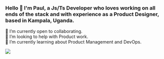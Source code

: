 ### Hello 👋 I'm Paul, a Js/Ts Developer who loves working on all ends of the stack and with experience as a Product Designer, based in Kampala, Uganda.

🔭 I’m currently open to collaborating.<br>👥 I’m looking to help with Product work.<br>🌱 I’m currently learning about Product Management and DevOps.<br> 

[![](https://visitcount.itsvg.in/api?id=PaulSebalu&icon=5&color=8)](https://visitcount.itsvg.in)

<!-- Proudly created with GPRM ( https://gprm.itsvg.in ) -->
